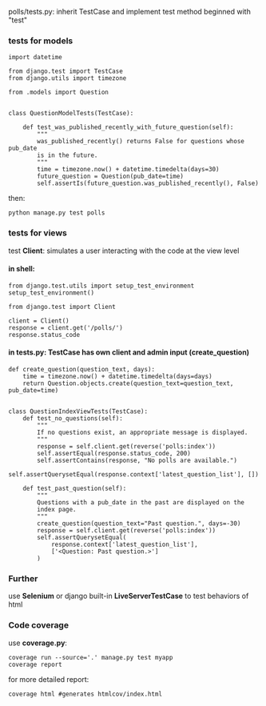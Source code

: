 polls/tests.py: inherit TestCase and implement test method beginned with "test"

### tests for models
```
import datetime

from django.test import TestCase
from django.utils import timezone

from .models import Question


class QuestionModelTests(TestCase):

    def test_was_published_recently_with_future_question(self):
        """
        was_published_recently() returns False for questions whose pub_date
        is in the future.
        """
        time = timezone.now() + datetime.timedelta(days=30)
        future_question = Question(pub_date=time)
        self.assertIs(future_question.was_published_recently(), False)
```

then:
```
python manage.py test polls
```
### tests for views
test **Client**: simulates a user interacting with the code at the view level
#### in shell:
```
from django.test.utils import setup_test_environment
setup_test_environment()

from django.test import Client

client = Client()
response = client.get('/polls/')
response.status_code
```
 
#### in tests.py: TestCase has own client and admin input (create_question)
```
def create_question(question_text, days):
    time = timezone.now() + datetime.timedelta(days=days)
    return Question.objects.create(question_text=question_text, pub_date=time)
    

class QuestionIndexViewTests(TestCase):
    def test_no_questions(self):
        """
        If no questions exist, an appropriate message is displayed.
        """
        response = self.client.get(reverse('polls:index'))
        self.assertEqual(response.status_code, 200)
        self.assertContains(response, "No polls are available.")
        self.assertQuerysetEqual(response.context['latest_question_list'], [])
        
    def test_past_question(self):
        """
        Questions with a pub_date in the past are displayed on the
        index page.
        """
        create_question(question_text="Past question.", days=-30)
        response = self.client.get(reverse('polls:index'))
        self.assertQuerysetEqual(
            response.context['latest_question_list'],
            ['<Question: Past question.>']
        )
```

### Further
use **Selenium** or django built-in **LiveServerTestCase** to test behaviors of html

### Code coverage
use **coverage.py**:
```
coverage run --source='.' manage.py test myapp
coverage report
```
for more detailed report:
```
coverage html #generates htmlcov/index.html
```
